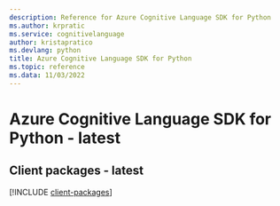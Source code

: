 ```yaml
---
description: Reference for Azure Cognitive Language SDK for Python
ms.author: krpratic
ms.service: cognitivelanguage
author: kristapratico
ms.devlang: python
title: Azure Cognitive Language SDK for Python
ms.topic: reference
ms.data: 11/03/2022
---
```

# Azure Cognitive Language SDK for Python - latest

## Client packages - latest
[!INCLUDE [client-packages](cognitive-language-client-index.md)]